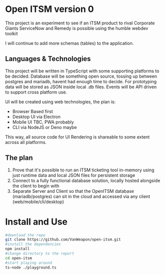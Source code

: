 # Open ITSM version 0

This project is an experiment to see if an ITSM product to rival Corporate Giants ServiceNow and Remedy is possible using the humble webdev toolkit

I will continue to add more schemas (tables) to the application.

## Languages & Technologies

This project will be written in TypeScript with some supporting platforms to be decided.
Database will be something open source, tossing up between postgres and mariadb, havent had enough time to decide.
For prototyping data will be stored as JSON inside local .db files.
Events will be API driven to support cross platform use.

UI will be created using web technologies, the plan is:

-   Browser Based first
-   Desktop UI via Electron
-   Mobile UI TBC, PWA probably
-   CLI via NodeJS or Deno maybe

This way, all source code for UI Rendering is shareable to some extent across all platforms.

## The plan

1. Prove that it's possible to run an ITSM ticketing tool in-memory using just runtime data and local JSON files for persistent storage
2. Connect to a fully functional database solution, locally hosted alongside the client to begin with
3. Separate Server and Client so that the OpenITSM database (mariadb/postgres) can sit in the cloud and accessed via any client (web/mobile/cli/desktop)

# Install and Use

```bash
#download the repo
git clone https://github.com/VanWeapon/open-itsm.git
#install the dependencies
npm install
#change directory to the report
cd open-itsm
#start playing around
ts-node ./playground.ts
```
